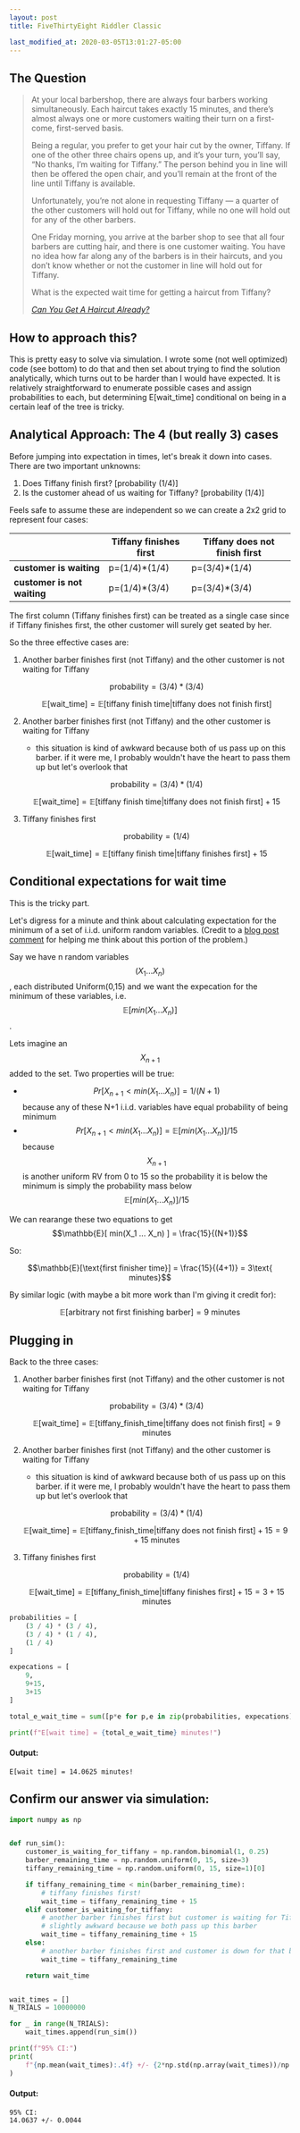 ```yaml
---
layout: post
title: FiveThirtyEight Riddler Classic

last_modified_at: 2020-03-05T13:01:27-05:00
---
```




## The Question
> At your local barbershop, there are always four barbers working simultaneously. Each haircut takes exactly 15 minutes, and there’s almost always one or more customers waiting their turn on a first-come, first-served basis.
>
> Being a regular, you prefer to get your hair cut by the owner, Tiffany. If one of the other three chairs opens up, and it’s your turn, you’ll say, “No thanks, I’m waiting for Tiffany.” The person behind you in line will then be offered the open chair, and you’ll remain at the front of the line until Tiffany is available.
>
> Unfortunately, you’re not alone in requesting Tiffany — a quarter of the other customers will hold out for Tiffany, while no one will hold out for any of the other barbers.
>
> One Friday morning, you arrive at the barber shop to see that all four barbers are cutting hair, and there is one customer waiting. You have no idea how far along any of the barbers is in their haircuts, and you don’t know whether or not the customer in line will hold out for Tiffany.
>
> What is the expected wait time for getting a haircut from Tiffany?
>
>
> <cite><a href="https://fivethirtyeight.com/features/can-you-get-a-haircut-already/">Can You Get A Haircut Already?</a></cite>

## How to approach this?
This is pretty easy to solve via simulation. I wrote some (not well optimized) code (see bottom) to do that and then set about trying to find the solution analytically, which turns out to be harder than I would have expected. It is relatively straightforward to enumerate possible cases and assign probabilities to each, but determining E[wait_time] conditional on being in a certain leaf of the tree is tricky.

## Analytical Approach: The 4 (but really 3) cases
Before jumping into expectation in times, let's break it down into cases. There are two important unknowns:

1. Does Tiffany finish first? [probability (1/4)]
2. Is the customer ahead of us waiting for Tiffany? [probability (1/4)]

Feels safe to assume these are independent so we can create a 2x2 grid to represent four cases:

|                         	    | Tiffany finishes first 	| Tiffany does not finish first 	|
|-------------------------	    |------------------------	|-------------------------------	|
| **customer is waiting**     	| p=(1/4)*(1/4)         	| p=(3/4)*(1/4)               	|
| **customer is not waiting** 	| p=(1/4)*(3/4)         	| p=(3/4)*(3/4)               	|


The first column (Tiffany finishes first) can be treated as a single case since if Tiffany finishes first, the other customer will surely get seated by her.

So the three effective cases are:

1. Another barber finishes first (not Tiffany) and the other customer is not waiting for Tiffany
    
    $$\text{probability} = (3/4) * (3/4)$$
    
    $$\mathbb{E}[\text{wait_time}] = \mathbb{E}[\text{tiffany finish time} | \text{tiffany does not finish first}] $$

2. Another barber finishes first (not Tiffany) and the other customer is waiting for Tiffany
    * this situation is kind of awkward because both of us pass up on this barber. if it were me, I probably wouldn't have the heart to pass them up but let's overlook that
    
    $$\text{probability} = (3/4) * (1/4)$$
    
    $$\mathbb{E}[\text{wait_time}] = \mathbb{E}[\text{tiffany finish time} | \text{tiffany does not finish first}] + 15 $$

3. Tiffany finishes first
    
    $$\text{probability} = (1/4)$$
    
    $$\mathbb{E}[\text{wait_time}] = \mathbb{E}[\text{tiffany finish time} | \text{tiffany finishes first}] + 15 $$


## Conditional expectations for wait time
This is the tricky part.

Let's digress for a minute and think about calculating expectation for the minimum of a set of i.i.d. uniform random variables. (Credit to a [blog post comment](https://danieltakeshi.github.io/2016/09/25/the-expectation-of-the-minimum-of-iid-uniform-random-variables/) for helping me think about this portion of the problem.)

Say we have n random variables $$(X_1 ... X_n)$$, each distributed Uniform(0,15) and we want the expecation for the minimum of these variables, i.e. $$\mathbb{E} [ min(X_1 ... X_n) ]$$.

Lets imagine an $$X_{n+1}$$ added to the set. Two properties will be true: 
* $$Pr[X_{n+1} < min(X_1 ... X_n)] = 1/(N+1)$$ because any of these N+1 i.i.d. variables have equal probability of being minimum
* $$Pr[X_{n+1} < min(X_1 ... X_n)] = \mathbb{E}[ min(X_1 ... X_n) ] / 15$$ because $$X_{n+1}$$ is another uniform RV from 0 to 15 so the probability it is below the minimum is simply the probability mass below $$\mathbb{E}[ min(X_1 ... X_n) ] / 15$$

We can rearange these two equations to get $$\mathbb{E}[ min(X_1 ... X_n) ] = \frac{15}{(N+1)}$$

So:

$$\mathbb{E}[\text{first finisher time}] = \frac{15}{(4+1)} = 3\text{ minutes}$$

By similar logic (with maybe a bit more work than I'm giving it credit for):

$$\mathbb{E}[\text{arbitrary not first finishing barber}] = 9\text{ minutes}$$

## Plugging in

Back to the three cases:
1. Another barber finishes first (not Tiffany) and the other customer is not waiting for Tiffany
    
    $$\text{probability} = (3/4) * (3/4)$$
    
    $$\mathbb{E}[\text{wait_time}] = \mathbb{E}[\text{tiffany_finish_time} | \text{tiffany does not finish first}] = 9\text{ minutes} $$

2. Another barber finishes first (not Tiffany) and the other customer is waiting for Tiffany
    * this situation is kind of awkward because both of us pass up on this barber. if it were me, I probably wouldn't have the heart to pass them up but let's overlook that
    
    $$\text{probability} = (3/4) * (1/4)$$
    
    $$\mathbb{E}[\text{wait_time}] = \mathbb{E}[\text{tiffany_finish_time} | \text{tiffany does not finish first}] + 15 = 9+15\text{ minutes} $$

3. Tiffany finishes first
    
    $$\text{probability} = (1/4)$$
    
    $$\mathbb{E}[\text{wait_time}] = \mathbb{E}[\text{tiffany_finish_time} | \text{tiffany finishes first}] + 15 = 3+15\text{ minutes} $$


```python
probabilities = [
    (3 / 4) * (3 / 4),
    (3 / 4) * (1 / 4),
    (1 / 4)
]

expecations = [
    9,
    9+15,
    3+15
]

total_e_wait_time = sum([p*e for p,e in zip(probabilities, expecations)])

print(f"E[wait time] = {total_e_wait_time} minutes!")
```

#### Output:
```
E[wait time] = 14.0625 minutes!
```

## Confirm our answer via simulation:

```python
import numpy as np


def run_sim():
    customer_is_waiting_for_tiffany = np.random.binomial(1, 0.25)
    barber_remaining_time = np.random.uniform(0, 15, size=3)
    tiffany_remaining_time = np.random.uniform(0, 15, size=1)[0]

    if tiffany_remaining_time < min(barber_remaining_time):
        # tiffany finishes first!
        wait_time = tiffany_remaining_time + 15
    elif customer_is_waiting_for_tiffany:
        # another barber finishes first but customer is waiting for Tiffany!
        # slightly awkward because we both pass up this barber
        wait_time = tiffany_remaining_time + 15
    else:
        # another barber finishes first and customer is down for that barber!
        wait_time = tiffany_remaining_time

    return wait_time


wait_times = []
N_TRIALS = 10000000

for _ in range(N_TRIALS):
    wait_times.append(run_sim())

print(f"95% CI:")
print(
    f"{np.mean(wait_times):.4f} +/- {2*np.std(np.array(wait_times))/np.sqrt(len(wait_times)) :.4f}"
)
```

#### Output:
```
95% CI:
14.0637 +/- 0.0044
```
